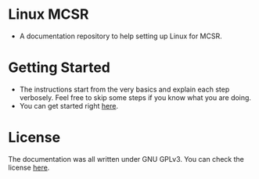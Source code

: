 # Linux MCSR

- A documentation repository to help setting up Linux for MCSR.

# Getting Started

- The instructions start from the very basics and explain each step verbosely. Feel free to skip some steps if you know what you are doing.
- You can get started right [here](https://sathya-pramodh.github.io/linux-mcsr).

# License

The documentation was all written under GNU GPLv3. You can check the license [here](https://github.com/sathya-pramodh/linux-mcsr/blob/main/LICENSE).
